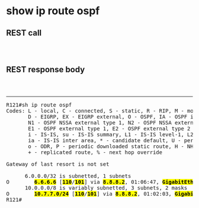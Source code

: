 # show ip route ospf

## REST call

```



```

## REST response body

```
 


```


---

<pre>
R121#sh ip route ospf
Codes: L - local, C - connected, S - static, R - RIP, M - mobile, B - BGP
       D - EIGRP, EX - EIGRP external, O - OSPF, IA - OSPF inter area 
       N1 - OSPF NSSA external type 1, N2 - OSPF NSSA external type 2
       E1 - OSPF external type 1, E2 - OSPF external type 2
       i - IS-IS, su - IS-IS summary, L1 - IS-IS level-1, L2 - IS-IS level-2
       ia - IS-IS inter area, * - candidate default, U - per-user static route
       o - ODR, P - periodic downloaded static route, H - NHRP, l - LISP
       + - replicated route, % - next hop override

Gateway of last resort is not set

      6.0.0.0/32 is subnetted, 1 subnets
O        <b><mark>6.6.6.6</b></mark> [<b><mark>110</b></mark>/<b><mark>101</b></mark>] via <b><mark>8.8.8.2</b></mark>, 01:06:47, <b><mark>GigabitEthernet3/0</b></mark>
      10.0.0.0/8 is variably subnetted, 3 subnets, 2 masks
O        <b><mark>10.7.7.0/24</b></mark> [<b><mark>110</b></mark>/<b><mark>101</b></mark>] via <b><mark>8.8.8.2</b></mark>, 01:02:03, <b><mark>GigabitEthernet3/0</b></mark>
R121#
</pre>



